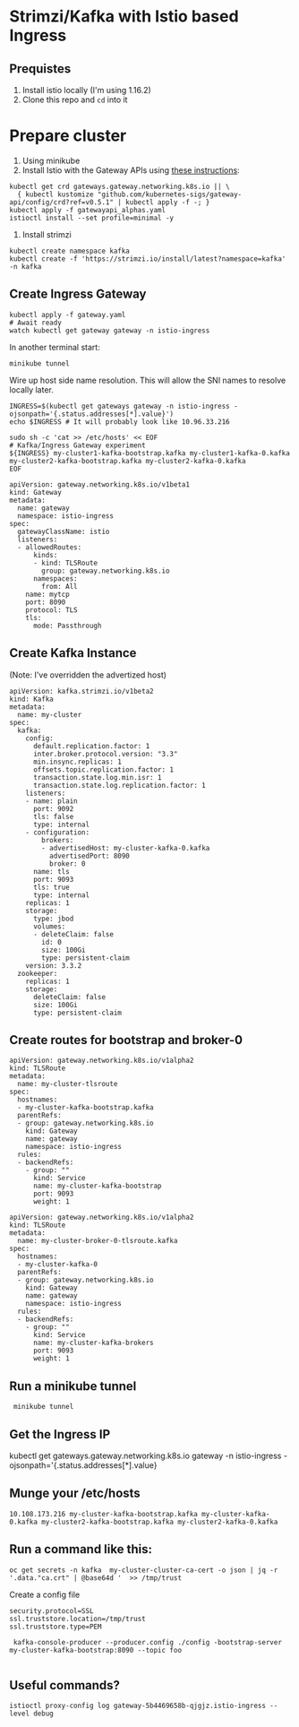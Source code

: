 # Strimzi/Kafka with Istio based Ingress

## Prequistes 

1. Install istio locally (I'm using 1.16.2)
2. Clone this repo and `cd` into it

# Prepare cluster

1. Using minikube
1. Install Istio with the Gateway APIs using [these instructions](https://istio.io/latest/docs/tasks/traffic-management/ingress/gateway-api/):
```
kubectl get crd gateways.gateway.networking.k8s.io || \
  { kubectl kustomize "github.com/kubernetes-sigs/gateway-api/config/crd?ref=v0.5.1" | kubectl apply -f -; }
kubectl apply -f gatewayapi_alphas.yaml
istioctl install --set profile=minimal -y
```  
1. Install strimzi
```
kubectl create namespace kafka
kubectl create -f 'https://strimzi.io/install/latest?namespace=kafka' -n kafka
```




## Create Ingress Gateway

```
kubectl apply -f gateway.yaml
# Await ready
watch kubectl get gateway gateway -n istio-ingress
```

In another terminal start:
```
minikube tunnel
```

Wire up host side name resolution. This will allow the SNI names to resolve locally later.
```
INGRESS=$(kubectl get gateways gateway -n istio-ingress -ojsonpath='{.status.addresses[*].value}')
echo $INGRESS # It will probably look like 10.96.33.216

sudo sh -c 'cat >> /etc/hosts' << EOF
# Kafka/Ingress Gateway experiment
${INGRESS} my-cluster1-kafka-bootstrap.kafka my-cluster1-kafka-0.kafka my-cluster2-kafka-bootstrap.kafka my-cluster2-kafka-0.kafka
EOF
```





```
apiVersion: gateway.networking.k8s.io/v1beta1
kind: Gateway
metadata:
  name: gateway
  namespace: istio-ingress
spec:
  gatewayClassName: istio
  listeners:
  - allowedRoutes:
      kinds:
      - kind: TLSRoute
        group: gateway.networking.k8s.io
      namespaces:
        from: All
    name: mytcp
    port: 8090
    protocol: TLS
    tls:
      mode: Passthrough
```

## Create Kafka Instance

(Note: I've overridden the advertized host)

```
apiVersion: kafka.strimzi.io/v1beta2
kind: Kafka
metadata:
  name: my-cluster
spec:
  kafka:
    config:
      default.replication.factor: 1
      inter.broker.protocol.version: "3.3"
      min.insync.replicas: 1
      offsets.topic.replication.factor: 1
      transaction.state.log.min.isr: 1
      transaction.state.log.replication.factor: 1
    listeners:
    - name: plain
      port: 9092
      tls: false
      type: internal
    - configuration:
        brokers:
        - advertisedHost: my-cluster-kafka-0.kafka
          advertisedPort: 8090
          broker: 0
      name: tls
      port: 9093
      tls: true
      type: internal
    replicas: 1
    storage:
      type: jbod
      volumes:
      - deleteClaim: false
        id: 0
        size: 100Gi
        type: persistent-claim
    version: 3.3.2
  zookeeper:
    replicas: 1
    storage:
      deleteClaim: false
      size: 100Gi
      type: persistent-claim
```


## Create routes for bootstrap and broker-0


```
apiVersion: gateway.networking.k8s.io/v1alpha2
kind: TLSRoute
metadata:
  name: my-cluster-tlsroute
spec:
  hostnames:
  - my-cluster-kafka-bootstrap.kafka
  parentRefs:
  - group: gateway.networking.k8s.io
    kind: Gateway
    name: gateway
    namespace: istio-ingress
  rules:
  - backendRefs:
    - group: ""
      kind: Service
      name: my-cluster-kafka-bootstrap
      port: 9093
      weight: 1
```




```
apiVersion: gateway.networking.k8s.io/v1alpha2
kind: TLSRoute
metadata:
  name: my-cluster-broker-0-tlsroute.kafka
spec:
  hostnames:
  - my-cluster-kafka-0
  parentRefs:
  - group: gateway.networking.k8s.io
    kind: Gateway
    name: gateway
    namespace: istio-ingress
  rules:
  - backendRefs:
    - group: ""
      kind: Service
      name: my-cluster-kafka-brokers
      port: 9093
      weight: 1
```


## Run a minikube tunnel

```
 minikube tunnel
```


## Get the Ingress IP

kubectl get gateways.gateway.networking.k8s.io gateway -n istio-ingress -ojsonpath='{.status.addresses[*].value}


## Munge your /etc/hosts

```
10.108.173.216 my-cluster-kafka-bootstrap.kafka my-cluster-kafka-0.kafka my-cluster2-kafka-bootstrap.kafka my-cluster2-kafka-0.kafka
```



## Run a command like this:

```
oc get secrets -n kafka  my-cluster-cluster-ca-cert -o json | jq -r '.data."ca.crt" | @base64d '  >> /tmp/trust
```

Create a config file
```
security.protocol=SSL
ssl.truststore.location=/tmp/trust
ssl.truststore.type=PEM
```


```
 kafka-console-producer --producer.config ./config -bootstrap-server my-cluster-kafka-bootstrap:8090 --topic foo
 
 ```
 
 ## Useful commands?
 
 ```
 istioctl proxy-config log gateway-5b4469658b-qjgjz.istio-ingress --level debug
 ```
 

